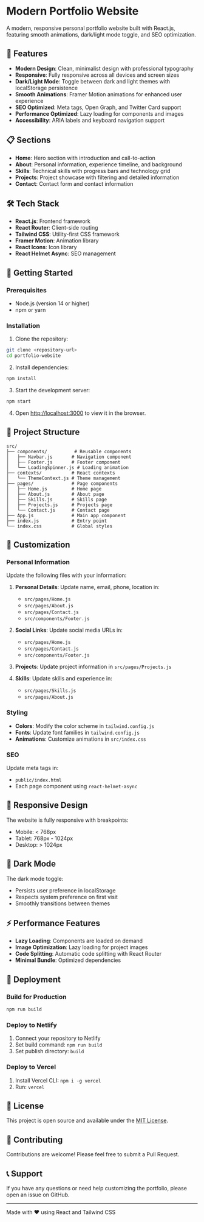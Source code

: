 # Modern Portfolio Website

A modern, responsive personal portfolio website built with React.js, featuring smooth animations, dark/light mode toggle, and SEO optimization.

## 🚀 Features

- **Modern Design**: Clean, minimalist design with professional typography
- **Responsive**: Fully responsive across all devices and screen sizes
- **Dark/Light Mode**: Toggle between dark and light themes with localStorage persistence
- **Smooth Animations**: Framer Motion animations for enhanced user experience
- **SEO Optimized**: Meta tags, Open Graph, and Twitter Card support
- **Performance Optimized**: Lazy loading for components and images
- **Accessibility**: ARIA labels and keyboard navigation support

## 📋 Sections

- **Home**: Hero section with introduction and call-to-action
- **About**: Personal information, experience timeline, and background
- **Skills**: Technical skills with progress bars and technology grid
- **Projects**: Project showcase with filtering and detailed information
- **Contact**: Contact form and contact information

## 🛠️ Tech Stack

- **React.js**: Frontend framework
- **React Router**: Client-side routing
- **Tailwind CSS**: Utility-first CSS framework
- **Framer Motion**: Animation library
- **React Icons**: Icon library
- **React Helmet Async**: SEO management

## 🚀 Getting Started

### Prerequisites

- Node.js (version 14 or higher)
- npm or yarn

### Installation

1. Clone the repository:
```bash
git clone <repository-url>
cd portfolio-website
```

2. Install dependencies:
```bash
npm install
```

3. Start the development server:
```bash
npm start
```

4. Open [http://localhost:3000](http://localhost:3000) to view it in the browser.

## 📁 Project Structure

```
src/
├── components/          # Reusable components
│   ├── Navbar.js       # Navigation component
│   ├── Footer.js       # Footer component
│   └── LoadingSpinner.js # Loading animation
├── contexts/           # React contexts
│   └── ThemeContext.js # Theme management
├── pages/              # Page components
│   ├── Home.js         # Home page
│   ├── About.js        # About page
│   ├── Skills.js       # Skills page
│   ├── Projects.js     # Projects page
│   └── Contact.js      # Contact page
├── App.js              # Main app component
├── index.js            # Entry point
└── index.css           # Global styles
```

## 🎨 Customization

### Personal Information

Update the following files with your information:

1. **Personal Details**: Update name, email, phone, location in:
   - `src/pages/Home.js`
   - `src/pages/About.js`
   - `src/pages/Contact.js`
   - `src/components/Footer.js`

2. **Social Links**: Update social media URLs in:
   - `src/pages/Home.js`
   - `src/pages/Contact.js`
   - `src/components/Footer.js`

3. **Projects**: Update project information in `src/pages/Projects.js`

4. **Skills**: Update skills and experience in:
   - `src/pages/Skills.js`
   - `src/pages/About.js`

### Styling

- **Colors**: Modify the color scheme in `tailwind.config.js`
- **Fonts**: Update font families in `tailwind.config.js`
- **Animations**: Customize animations in `src/index.css`

### SEO

Update meta tags in:
- `public/index.html`
- Each page component using `react-helmet-async`

## 📱 Responsive Design

The website is fully responsive with breakpoints:
- Mobile: < 768px
- Tablet: 768px - 1024px
- Desktop: > 1024px

## 🌙 Dark Mode

The dark mode toggle:
- Persists user preference in localStorage
- Respects system preference on first visit
- Smoothly transitions between themes

## ⚡ Performance Features

- **Lazy Loading**: Components are loaded on demand
- **Image Optimization**: Lazy loading for project images
- **Code Splitting**: Automatic code splitting with React Router
- **Minimal Bundle**: Optimized dependencies

## 🚀 Deployment

### Build for Production

```bash
npm run build
```

### Deploy to Netlify

1. Connect your repository to Netlify
2. Set build command: `npm run build`
3. Set publish directory: `build`

### Deploy to Vercel

1. Install Vercel CLI: `npm i -g vercel`
2. Run: `vercel`

## 📝 License

This project is open source and available under the [MIT License](LICENSE).

## 🤝 Contributing

Contributions are welcome! Please feel free to submit a Pull Request.

## 📞 Support

If you have any questions or need help customizing the portfolio, please open an issue on GitHub.

---

Made with ❤️ using React and Tailwind CSS 